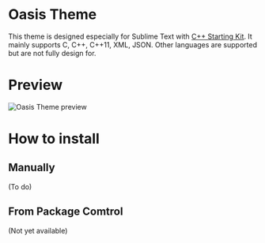 # Oasis Theme

This theme is designed especially for Sublime Text with [C++ Starting Kit](https://github.com/kodLite/cppStartingKit). It mainly supports C, C++, C++11, XML, JSON. Other languages are supported but are not fully design for.

# Preview

![Oasis Theme preview](https://github.com/kodLite/cppStartingKit-Guide/blob/master/screenshot/Oasis-Theme/Preview-Oasis-Theme_002.jpg?raw=true)

# How to install

## Manually
(To do)

## From Package Comtrol
(Not yet available)
